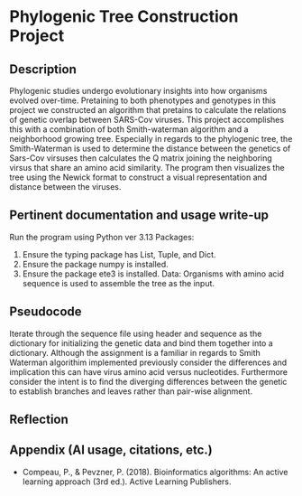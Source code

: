 # Phylogenic Tree Construction Project

## Description
Phylogenic studies undergo evolutionary insights into how organisms evolved over-time. Pretaining to both phenotypes and genotypes in this project we constructed an algorithm that pretains to calculate the relations of genetic overlap between SARS-Cov viruses. This project accomplishes this with a combination of both Smith-waterman algorithm and a neighborhood growing tree. Especially in regards to the phylogenic tree, the Smith-Waterman is used to determine the distance between the genetics of Sars-Cov virsuses then calculates the Q matrix joining the neighboring virsus that share an amino acid similarity. The program then visualizes the tree using the Newick format to construct a visual representation and distance between the viruses.

## Pertinent documentation and usage write-up
Run the program using Python ver 3.13
Packages: 
  1. Ensure the typing package has List, Tuple, and Dict.
  2. Ensure the package numpy is installed.
  3. Ensure the package ete3 is installed.
Data: Organisms with amino acid sequence is used to assemble the tree as the input.
## Pseudocode
Iterate through the sequence file using header and sequence as the dictionary for initializing the genetic data and bind them together into a dictionary. Although the assignment is a familiar in regards to Smith Waterman algorithim implemented previously consider the differences and implication this can have virus amino acid versus nucleotides. Furthermore consider the intent is to find the diverging differences between the genetic to establish branches and leaves rather than pair-wise alignment.

## Reflection 

## Appendix (AI usage, citations, etc.)
- Compeau, P., & Pevzner, P. (2018). Bioinformatics algorithms: An active learning approach (3rd ed.). Active Learning Publishers.
  
